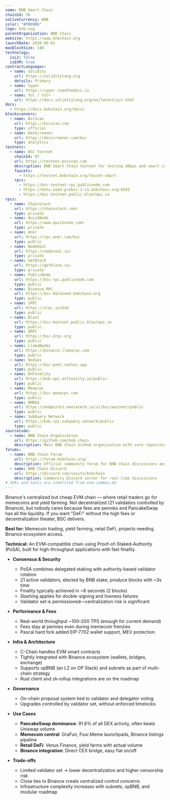 ```yaml
---
name: BNB Smart Chain
chainId: 56
nativeCurrency: BNB
color: "#f0b90b"
logo: bnb.svg
parentOrganization: BNB Chain
website: https://www.bnbchain.org
launchDate: 2020-09-01
maxBlockSize: 140
technology:
  isL2: false
  isEVM: true
contractLanguages:
  - name: Solidity
    url: https://soliditylang.org
    details: Primary
  - name: Vyper
    url: https://vyper.readthedocs.io
  - name: Yul / Yul+
    url: https://docs.soliditylang.org/en/latest/yul.html
docs:
  - https://docs.bnbchain.org/docs/
blockscanners:
  - name: BscScan
    url: https://bscscan.com
    type: official
  - name: DexScreener
    url: https://dexscreener.com/bsc
    type: analytics
testnets:
  - name: BSC Testnet
    chainId: 97
    url: https://testnet.bscscan.com
    description: BNB Smart Chain testnet for testing dApps and smart contracts with fast block times.
    faucets:
      - https://testnet.bnbchain.org/faucet-smart
    rpcs:
      - https://bsc-testnet-rpc.publicnode.com
      - https://data-seed-prebsc-1-s1.bnbchain.org:8545
      - https://bsc-testnet.public.blastapi.io
rpcs:
  - name: Chainstack
    url: https://chainstack.com/
    type: private
  - name: QuickNode
    url: https://www.quicknode.com/
    type: private
  - name: Ankr
    url: https://rpc.ankr.com/bsc
    type: public
  - name: NodeReal
    url: https://nodereal.io/
    type: private
  - name: GetBlock
    url: https://getblock.io/
    type: private
  - name: PublicNode
    url: https://bsc-rpc.publicnode.com
    type: public
  - name: Binance RPC
    url: https://bsc-dataseed.bnbchain.org
    type: public
  - name: 1RPC
    url: https://1rpc.io/bnb
    type: public
  - name: Blast
    url: https://bsc-mainnet.public.blastapi.io
    type: public
  - name: dRPC
    url: https://bsc.drpc.org
    type: public
  - name: LlamaNodes
    url: https://binance.llamarpc.com
    type: public
  - name: Nodies
    url: https://bsc-pokt.nodies.app
    type: public
  - name: OnFinality
    url: https://bnb.api.onfinality.io/public
    type: public
  - name: Meowrpc
    url: https://bsc.meowrpc.com
    type: public
  - name: OMNIA
    url: https://endpoints.omniatech.io/v1/bsc/mainnet/public
    type: public
  - name: SubQuery Network
    url: https://bnb.rpc.subquery.network/public
    type: public
sourceCode:
  - name: BNB Chain Organization
    url: https://github.com/bnb-chain
    description: Main BNB Chain GitHub organization with core repositories
forums:
  - name: BNB Chain Forum
    url: https://forum.bnbchain.org/
    description: Official community forum for BNB Chain discussions and governance
  - name: BNB Chain Discord
    url: https://discord.com/invite/bnbchain
    description: Community Discord server for real-time discussions
# SDKs and tools are inherited from evm-common.md
---
```


Binance's centralized but cheap EVM chain — where retail traders go for memecoins and yield farming. Not decentralized (21 validators controlled by Binance), but nobody cares because fees are pennies and PancakeSwap has all the liquidity. If you want "DeFi" without the high fees or decentralization theater, BSC delivers.

**Best for:** Memecoin trading, yield farming, retail DeFi, projects needing Binance ecosystem access.

**Technical:** An EVM-compatible chain using Proof-of-Staked-Authority (PoSA), built for high-throughput applications with fast finality.

- **Consensus & Security**
  - PoSA combines delegated staking with authority-based validator rotation
  - 21 active validators, elected by BNB stake, produce blocks with ~3s time
  - Finality typically achieved in ~6 seconds (2 blocks)
  - Slashing applies for double-signing and liveness failures
  - Validator set is permissioned—centralization risk is significant

- **Performance & Fees**
  - Real-world throughput ~100–200 TPS (enough for current demand)
  - Fees stay at pennies even during memecoin frenzies
  - Pascal hard fork added EIP-7702 wallet support, MEV protection

- **Infra & Architecture**
  - C-Chain handles EVM smart contracts
  - Tightly integrated with Binance ecosystem (wallets, bridges, exchange)
  - Supports opBNB (an L2 on OP Stack) and subnets as part of multi-chain strategy
  - Rust client and zk-rollup integrations are on the roadmap

- **Governance**
  - On-chain proposal system tied to validator and delegator voting
  - Upgrades controlled by validator set, without enforced timelocks

- **Use Cases**
  - **PancakeSwap dominance**: 91.8% of all DEX activity, often beats Uniswap volume
  - **Memecoin central**: GraFun, Four.Meme launchpads, Binance listings pipeline
  - **Retail DeFi**: Venus Finance, yield farms with actual volume
  - **Binance integration**: Direct CEX bridge, easy fiat on/off

- **Trade-offs**
  - Limited validator set → lower decentralization and higher censorship risk
  - Close ties to Binance create centralized control concerns
  - Infrastructure complexity increases with subnets, opBNB, and modular roadmap
